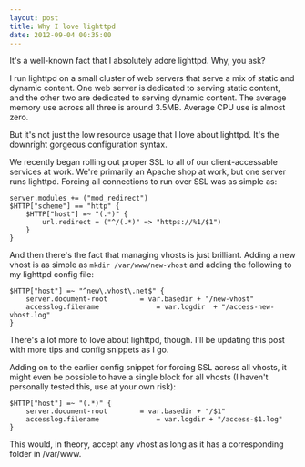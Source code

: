 ```yaml
---
layout: post
title: Why I love lighttpd
date: 2012-09-04 00:35:00
---
```


It's a well-known fact that I absolutely adore lighttpd. Why, you ask?

I run lighttpd on a small cluster of web servers that serve a mix of static and dynamic content. One web server is dedicated to serving static content, and the other two are dedicated to serving dynamic content. The average memory use across all three is around 3.5MB. Average CPU use is almost zero.

But it's not just the low resource usage that I love about lighttpd. It's the downright gorgeous configuration syntax.

We recently began rolling out proper SSL to all of our client-accessable services at work. We're primarily an Apache shop at work, but one server runs lighttpd. Forcing all connections to run over SSL was as simple as:

    server.modules += ("mod_redirect")
    $HTTP["scheme"] == "http" {
        $HTTP["host"] =~ "(.*)" {
            url.redirect = ("^/(.*)" => "https://%1/$1")
        }
    }

And then there's the fact that managing vhosts is just brilliant. Adding a new vhost is as simple as `mkdir /var/www/new-vhost` and adding the following to my lighttpd config file:

    $HTTP["host"] =~ "^new\.vhost\.net$" {
        server.document-root        = var.basedir + "/new-vhost"
        accesslog.filename              = var.logdir  + "/access-new-vhost.log"
    }

There's a lot more to love about lighttpd, though. I'll be updating this post with more tips and config snippets as I go.

Adding on to the earlier config snippet for forcing SSL across all vhosts, it might even be possible to have a single block for all vhosts (I haven't personally tested this, use at your own risk):

    $HTTP["host"] =~ "(.*)" {
        server.document-root        = var.basedir + "/$1"
        accesslog.filename              = var.logdir + "/access-$1.log"
    }

This would, in theory, accept any vhost as long as it has a corresponding folder in /var/www.
